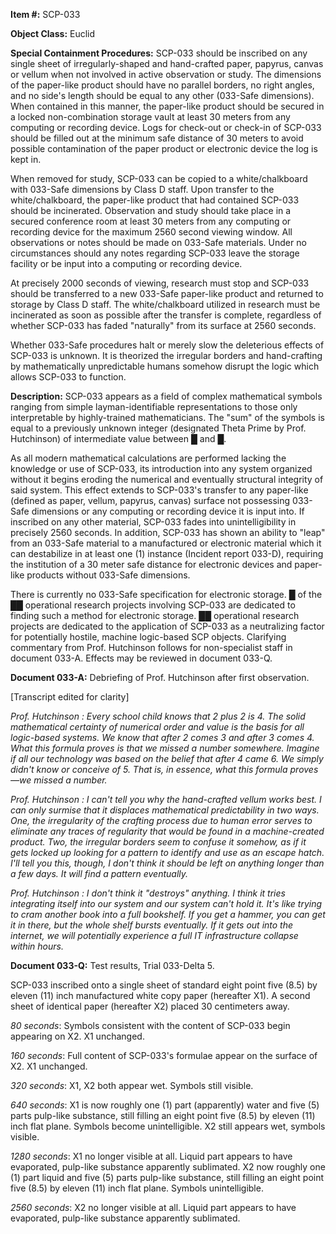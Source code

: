 **Item #:** SCP-033

**Object Class:** Euclid

**Special Containment Procedures:** SCP-033 should be inscribed on any single sheet of irregularly-shaped and hand-crafted paper, papyrus, canvas or vellum when not involved in active observation or study. The dimensions of the paper-like product should have no parallel borders, no right angles, and no side's length should be equal to any other (033-Safe dimensions). When contained in this manner, the paper-like product should be secured in a locked non-combination storage vault at least 30 meters from any computing or recording device. Logs for check-out or check-in of SCP-033 should be filled out at the minimum safe distance of 30 meters to avoid possible contamination of the paper product or electronic device the log is kept in.

When removed for study, SCP-033 can be copied to a white/chalkboard with 033-Safe dimensions by Class D staff. Upon transfer to the white/chalkboard, the paper-like product that had contained SCP-033 should be incinerated. Observation and study should take place in a secured conference room at least 30 meters from any computing or recording device for the maximum 2560 second viewing window. All observations or notes should be made on 033-Safe materials. Under no circumstances should any notes regarding SCP-033 leave the storage facility or be input into a computing or recording device.

At precisely 2000 seconds of viewing, research must stop and SCP-033 should be transferred to a new 033-Safe paper-like product and returned to storage by Class D staff. The white/chalkboard utilized in research must be incinerated as soon as possible after the transfer is complete, regardless of whether SCP-033 has faded "naturally" from its surface at 2560 seconds.

Whether 033-Safe procedures halt or merely slow the deleterious effects of SCP-033 is unknown. It is theorized the irregular borders and hand-crafting by mathematically unpredictable humans somehow disrupt the logic which allows SCP-033 to function.

**Description:** SCP-033 appears as a field of complex mathematical symbols ranging from simple layman-identifiable representations to those only interpretable by highly-trained mathematicians. The "sum" of the symbols is equal to a previously unknown integer (designated Theta Prime by Prof. Hutchinson) of intermediate value between █ and █.

As all modern mathematical calculations are performed lacking the knowledge or use of SCP-033, its introduction into any system organized without it begins eroding the numerical and eventually structural integrity of said system. This effect extends to SCP-033's transfer to any paper-like (defined as paper, vellum, papyrus, canvas) surface not possessing 033-Safe dimensions or any computing or recording device it is input into. If inscribed on any other material, SCP-033 fades into unintelligibility in precisely 2560 seconds. In addition, SCP-033 has shown an ability to "leap" from an 033-Safe material to a manufactured or electronic material which it can destabilize in at least one (1) instance (Incident report 033-D), requiring the institution of a 30 meter safe distance for electronic devices and paper-like products without 033-Safe dimensions.

There is currently no 033-Safe specification for electronic storage. █ of the ██ operational research projects involving SCP-033 are dedicated to finding such a method for electronic storage. ██ operational research projects are dedicated to the application of SCP-033 as a neutralizing factor for potentially hostile, machine logic-based SCP objects. Clarifying commentary from Prof. Hutchinson follows for non-specialist staff in document 033-A. Effects may be reviewed in document 033-Q.

**Document 033-A:** Debriefing of Prof. Hutchinson after first observation.

\[Transcript edited for clarity\]

_Prof. Hutchinson : Every school child knows that 2 plus 2 is 4. The solid mathematical certainty of numerical order and value is the basis for all logic-based systems. We know that after 2 comes 3 and after 3 comes 4. What this formula proves is that we missed a number somewhere. Imagine if all our technology was based on the belief that after 4 came 6. We simply didn't know or conceive of 5. That is, in essence, what this formula proves—we missed a number._

_Prof. Hutchinson : I can't tell you why the hand-crafted vellum works best. I can only surmise that it displaces mathematical predictability in two ways. One, the irregularity of the crafting process due to human error serves to eliminate any traces of regularity that would be found in a machine-created product. Two, the irregular borders seem to confuse it somehow, as if it gets locked up looking for a pattern to identify and use as an escape hatch. I'll tell you this, though, I don't think it should be left on anything longer than a few days. It will find a pattern eventually._

_Prof. Hutchinson : I don't think it "destroys" anything. I think it tries integrating itself into our system and our system can't hold it. It's like trying to cram another book into a full bookshelf. If you get a hammer, you can get it in there, but the whole shelf bursts eventually. If it gets out into the internet, we will potentially experience a full IT infrastructure collapse within hours._

**Document 033-Q:** Test results, Trial 033-Delta 5.

SCP-033 inscribed onto a single sheet of standard eight point five (8.5) by eleven (11) inch manufactured white copy paper (hereafter X1). A second sheet of identical paper (hereafter X2) placed 30 centimeters away.

_80 seconds_: Symbols consistent with the content of SCP-033 begin appearing on X2. X1 unchanged.

_160 seconds_: Full content of SCP-033's formulae appear on the surface of X2. X1 unchanged.

_320 seconds_: X1, X2 both appear wet. Symbols still visible.

_640 seconds_: X1 is now roughly one (1) part (apparently) water and five (5) parts pulp-like substance, still filling an eight point five (8.5) by eleven (11) inch flat plane. Symbols become unintelligible. X2 still appears wet, symbols visible.

_1280 seconds_: X1 no longer visible at all. Liquid part appears to have evaporated, pulp-like substance apparently sublimated. X2 now roughly one (1) part liquid and five (5) parts pulp-like substance, still filling an eight point five (8.5) by eleven (11) inch flat plane. Symbols unintelligible.

_2560 seconds_: X2 no longer visible at all. Liquid part appears to have evaporated, pulp-like substance apparently sublimated.
